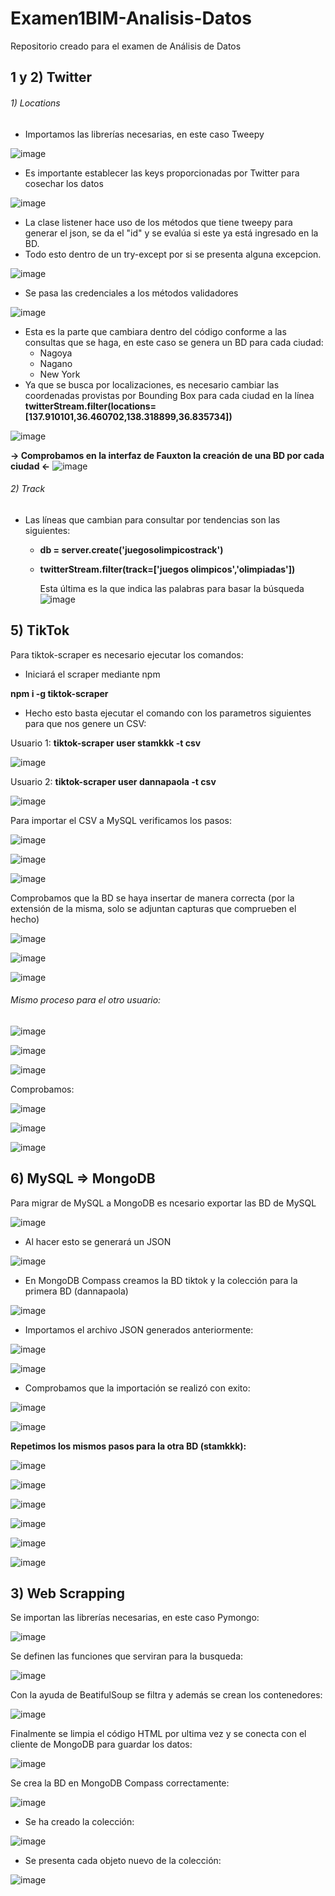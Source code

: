 # Examen1BIM-Analisis-Datos
Repositorio creado para el examen de Análisis de Datos

## 1 y 2) Twitter
  ###### 1) Locations
  - Importamos las librerías necesarias, en este caso Tweepy
  
  ![image](https://user-images.githubusercontent.com/58191417/127720919-659b02ab-6aa7-4a75-8ff1-08ae1cf24f10.png)
  
  - Es importante establecer las keys proporcionadas por Twitter para cosechar los datos
  
  ![image](https://user-images.githubusercontent.com/58191417/127720735-95a6da2a-9ad8-4329-b206-f40f0453685f.png)
  
  - La clase listener hace uso de los métodos que tiene tweepy para generar el json, se da el "id" y se evalúa si este ya está ingresado en la BD. 
  - Todo esto dentro de un try-except por si se presenta alguna excepcion.
  
  ![image](https://user-images.githubusercontent.com/58191417/127720950-8364c177-cc51-476b-843a-540ca2333f0f.png)
  
  - Se pasa las credenciales a los métodos validadores
  
  ![image](https://user-images.githubusercontent.com/58191417/127721044-122bae3a-879e-4fcd-b356-5422baa332a6.png)
  
  - Esta es la parte que cambiara dentro del código conforme a las consultas que se haga, en este caso se genera un BD para cada ciudad:
    - Nagoya
    - Nagano
    - New York
  - Ya que se busca por localizaciones, es necesario cambiar las coordenadas provistas por Bounding Box para cada ciudad en la línea **twitterStream.filter(locations=[137.910101,36.460702,138.318899,36.835734])**
   
  ![image](https://user-images.githubusercontent.com/58191417/127721086-fa8a2037-8951-476b-bd42-9c7956b5e4f4.png)
  
  **-> Comprobamos en la interfaz de Fauxton la creación de una BD por cada ciudad <-**
  ![image](https://user-images.githubusercontent.com/58191417/127721610-b8730920-71a2-4a7d-b415-2258edda00b4.png)

  ###### 2) Track
  - Las líneas que cambian para consultar por tendencias son las siguientes:
  
    -  **db = server.create('juegosolimpicostrack')**
    -  **twitterStream.filter(track=['juegos olimpicos','olimpiadas'])**
    
       Esta última es la que indica las palabras para basar la búsqueda
    ![image](https://user-images.githubusercontent.com/58191417/127721830-6c3a2c4f-962b-4dbc-847a-3b82b64496f0.png)

## 5) TikTok

  Para tiktok-scraper es necesario ejecutar los comandos:
  
   - Iniciará el scraper mediante npm
   
   **npm i -g tiktok-scraper**
  
  - Hecho esto basta ejecutar el comando con los parametros siguientes para que nos genere un CSV:

  Usuario 1: **tiktok-scraper user stamkkk -t csv**
  
   ![image](https://user-images.githubusercontent.com/58191417/127723791-fa78aeb3-1623-4f02-a9df-1d7ad53d14b8.png)

  Usuario 2: **tiktok-scraper user dannapaola -t csv**
  
  ![image](https://user-images.githubusercontent.com/58191417/127723799-bed0bef6-23c3-4d78-9bde-e6cb5fdfb65c.png)
  
  Para importar el CSV a MySQL verificamos los pasos:
  
  ![image](https://user-images.githubusercontent.com/58191417/127723817-c9370ae0-b59f-46c4-a84b-14c1ec0d7b40.png)

  ![image](https://user-images.githubusercontent.com/58191417/127723822-67755cdf-44e6-4ec4-9563-9b238c4d49d1.png) 
  
  ![image](https://user-images.githubusercontent.com/58191417/127723828-3877d95e-6dd4-44da-8489-9c66c18b9a54.png)

  Comprobamos que la BD se haya insertar de manera correcta (por la extensión de la misma, solo se adjuntan capturas que comprueben el hecho)
  
  ![image](https://user-images.githubusercontent.com/58191417/127723855-b0076644-5b7b-498a-9cc9-09e419f06941.png)

  ![image](https://user-images.githubusercontent.com/58191417/127723859-bfe04f9f-8cb8-4462-baf6-60ee16ad3534.png)

  ![image](https://user-images.githubusercontent.com/58191417/127723863-d5f270fc-1040-45d8-8a86-52a69f89ae2d.png)

  ###### Mismo proceso para el otro usuario:
  
  ![image](https://user-images.githubusercontent.com/58191417/127723874-9c72810a-5026-4941-a83d-7fe2691922dd.png)

  ![image](https://user-images.githubusercontent.com/58191417/127723877-8c22e9eb-1b54-4c7c-8093-06ecd0dd6119.png)

  ![image](https://user-images.githubusercontent.com/58191417/127723881-8ab70164-2585-4e90-9e90-a266808dbed5.png)

  Comprobamos:
  
  ![image](https://user-images.githubusercontent.com/58191417/127723892-a2f71e6d-f919-4f84-b48a-08c3e4077864.png)

  ![image](https://user-images.githubusercontent.com/58191417/127723897-869d0652-5cdc-493e-a939-bed49523b494.png)

  ![image](https://user-images.githubusercontent.com/58191417/127723905-0a854b54-f6a1-4c41-b58a-48383d509835.png)

## 6) MySQL => MongoDB

  Para migrar de MySQL a MongoDB es ncesario exportar las BD de MySQL
  
  ![image](https://user-images.githubusercontent.com/58191417/127724379-d4966180-5ce1-437a-904d-dda19e704cb8.png)

  - Al hacer esto se generará un JSON
  
  ![image](https://user-images.githubusercontent.com/58191417/127724395-53f053c6-db85-4860-807f-9ab9a4f8a060.png)

  - En MongoDB Compass creamos la BD tiktok y la colección para la primera BD (dannapaola)
  
  ![image](https://user-images.githubusercontent.com/58191417/127724447-7b41c8c3-683f-4312-bf9f-0adca0355206.png)

  - Importamos el archivo JSON generados anteriormente:
  
  ![image](https://user-images.githubusercontent.com/58191417/127724476-c6c35c0b-e8a6-4345-8e10-b879cdffaf00.png)

  ![image](https://user-images.githubusercontent.com/58191417/127724479-75760779-a50c-4c79-b216-dbe59e17872e.png)

  - Comprobamos que la importación se realizó con exito:
  
  ![image](https://user-images.githubusercontent.com/58191417/127724501-9183a388-4528-42bc-9a77-946460cacd4e.png)

  ![image](https://user-images.githubusercontent.com/58191417/127724505-5eefb428-8937-4d2e-a503-74cb53f4fde7.png)

  **Repetimos los mismos pasos para la otra BD (stamkkk):**
  
  ![image](https://user-images.githubusercontent.com/58191417/127724559-40b38405-cc5c-4385-af96-ccaef9e4805b.png)

  ![image](https://user-images.githubusercontent.com/58191417/127724565-4f5d5125-a502-4c7e-81f6-571b943db681.png)

  ![image](https://user-images.githubusercontent.com/58191417/127724528-0c9d8136-6a52-46e2-8f9c-87040bfd6136.png)

  ![image](https://user-images.githubusercontent.com/58191417/127724535-e7adc039-0f7c-47b8-be0d-76f6dea6507c.png)

  ![image](https://user-images.githubusercontent.com/58191417/127724552-c72763ab-942e-43d0-ac34-905d6c191e81.png)

  ![image](https://user-images.githubusercontent.com/58191417/127724537-549679ac-33a2-46d8-9a8f-9367f557ff18.png)

## 3) Web Scrapping
   
  Se importan las librerías necesarias, en este caso Pymongo:
  
  ![image](https://user-images.githubusercontent.com/58191417/127725140-8ce5a1e3-997a-4917-8837-d722d09c8338.png)
   
   Se definen las funciones que serviran para la busqueda:
   
   ![image](https://user-images.githubusercontent.com/58191417/127725163-3f3e9609-4102-40b0-98a0-7fb00c0b7d29.png)

  Con la ayuda de BeatifulSoup se filtra y además se crean los contenedores:
  
  ![image](https://user-images.githubusercontent.com/58191417/127725191-772b058c-1858-4113-b0ec-9710894fba95.png)
  
  Finalmente se limpia el código HTML por ultima vez y se conecta con el cliente de MongoDB para guardar los datos:
  
  ![image](https://user-images.githubusercontent.com/58191417/127725216-284558fc-c9b0-4fcc-b046-3e7268d2b5c8.png)

  Se crea la BD en MongoDB Compass correctamente:
  
  ![image](https://user-images.githubusercontent.com/58191417/127725076-c842b885-0e4f-4373-9cef-424ad5cb2d52.png)

  - Se ha creado la colección:
  
  ![image](https://user-images.githubusercontent.com/58191417/127725102-e4bddc68-7d1d-47cb-8fc5-c43393231bd4.png)

  - Se presenta cada objeto nuevo de la colección:

  ![image](https://user-images.githubusercontent.com/58191417/127725116-0f347ea4-9799-4859-969f-64b85e6e5fb4.png)

